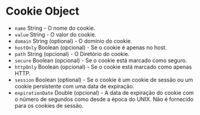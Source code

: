 # Cookie Object

* `name` String - O nome do cookie.
* `value` String - O valor do cookie.
* `domain` String (optional) - O domínio do cookie.
* `hostOnly` Boolean (opcional) - Se o cookie é apenas no host.
* `path` String (opcional) - O Diretório do cookie.
* `secure` Boolean (opcional) - Se o cookie está marcado como seguro.
* `httpOnly` Boolean (opcional) - Se o cookie está marcado como apenas HTTP.
* `session` Boolean (optional) - Se o cookie é um cookie de sessão ou um cookie persistente com uma data de expiração.
* `expirationDate` Double (opcional) - A data de expiração do cookie com o número de segundos como desde a época do UNIX. Não é fornecido para os cookies de sessão.